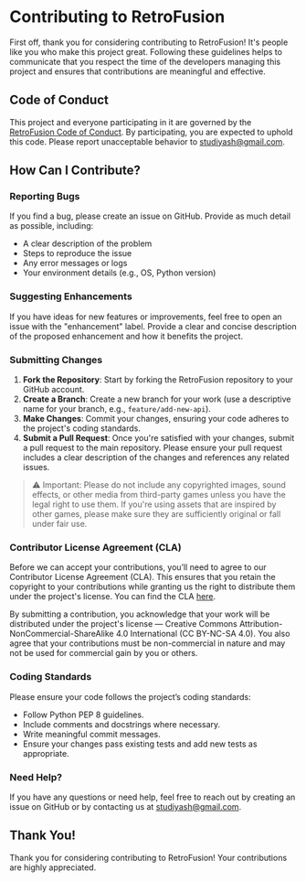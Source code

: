 # Contributing to RetroFusion

First off, thank you for considering contributing to RetroFusion! It's people like you who make this project great. Following these guidelines helps to communicate that you respect the time of the developers managing this project and ensures that contributions are meaningful and effective.

## Code of Conduct

This project and everyone participating in it are governed by the [RetroFusion Code of Conduct](https://github.com/StudiYash/RetroFusion/blob/main/CODE_OF_CONDUCT.md). By participating, you are expected to uphold this code. Please report unacceptable behavior to [studiyash@gmail.com](mailto:studiyash@gmail.com).

## How Can I Contribute?

### Reporting Bugs

If you find a bug, please create an issue on GitHub. Provide as much detail as possible, including:
- A clear description of the problem
- Steps to reproduce the issue
- Any error messages or logs
- Your environment details (e.g., OS, Python version)

### Suggesting Enhancements

If you have ideas for new features or improvements, feel free to open an issue with the "enhancement" label. Provide a clear and concise description of the proposed enhancement and how it benefits the project.

### Submitting Changes

1. **Fork the Repository**: Start by forking the RetroFusion repository to your GitHub account.
2. **Create a Branch**: Create a new branch for your work (use a descriptive name for your branch, e.g., `feature/add-new-api`).
3. **Make Changes**: Commit your changes, ensuring your code adheres to the project's coding standards.
4. **Submit a Pull Request**: Once you're satisfied with your changes, submit a pull request to the main repository. Please ensure your pull request includes a clear description of the changes and references any related issues.

> ⚠️ Important: Please do not include any copyrighted images, sound effects, or other media from third-party games unless you have the legal right to use them. If you're using assets that are inspired by other games, please make sure they are sufficiently original or fall under fair use.

### Contributor License Agreement (CLA)

Before we can accept your contributions, you’ll need to agree to our Contributor License Agreement (CLA). This ensures that you retain the copyright to your contributions while granting us the right to distribute them under the project's license. You can find the CLA [here](https://github.com/StudiYash/RetroFusion/blob/main/CLA.md).

By submitting a contribution, you acknowledge that your work will be distributed under the project's license — Creative Commons Attribution-NonCommercial-ShareAlike 4.0 International (CC BY-NC-SA 4.0).
You also agree that your contributions must be non-commercial in nature and may not be used for commercial gain by you or others.

### Coding Standards

Please ensure your code follows the project’s coding standards:
- Follow Python PEP 8 guidelines.
- Include comments and docstrings where necessary.
- Write meaningful commit messages.
- Ensure your changes pass existing tests and add new tests as appropriate.

### Need Help?

If you have any questions or need help, feel free to reach out by creating an issue on GitHub or by contacting us at [studiyash@gmail.com](mailto:studiyash@gmail.com).

## Thank You!

Thank you for considering contributing to RetroFusion! Your contributions are highly appreciated.
